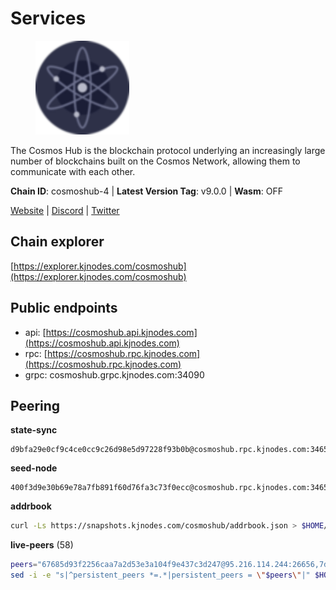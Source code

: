 # Services

<figure><img src="https://raw.githubusercontent.com/kj89/cosmos-images/main/logos/cosmoshub.png" width="150" alt=""><figcaption></figcaption></figure>

The Cosmos Hub is the blockchain protocol underlying an  increasingly large number of blockchains built on the  Cosmos Network, allowing them to communicate with each other.

**Chain ID**: cosmoshub-4 | **Latest Version Tag**: v9.0.0 | **Wasm**: OFF

[Website](https://hub.cosmos.network) | [Discord](https://discord.gg/cosmosnetwork) | [Twitter](https://twitter.com/cosmoshub)




## Chain explorer
[https://explorer.kjnodes.com/cosmoshub](https://explorer.kjnodes.com/cosmoshub)

## Public endpoints

* api: [https://cosmoshub.api.kjnodes.com](https://cosmoshub.api.kjnodes.com)
* rpc: [https://cosmoshub.rpc.kjnodes.com](https://cosmoshub.rpc.kjnodes.com)
* grpc: cosmoshub.grpc.kjnodes.com:34090

## Peering

**state-sync**

```text
d9bfa29e0cf9c4ce0cc9c26d98e5d97228f93b0b@cosmoshub.rpc.kjnodes.com:34656
```

**seed-node**

```text
400f3d9e30b69e78a7fb891f60d76fa3c73f0ecc@cosmoshub.rpc.kjnodes.com:34659
```

**addrbook**
```bash
curl -Ls https://snapshots.kjnodes.com/cosmoshub/addrbook.json > $HOME/.gaia/config/addrbook.json
```

**live-peers** (58)
```bash
peers="67685d93f2256caa7a2d53e3a104f9e437c3d247@95.216.114.244:26656,7dd34d8d3880bc48eff3e47b941d06bd1941a962@93.115.25.106:26656,25d3ec5a00235fe95d7a87bab54f03b6ac1962ba@34.78.95.235:26656,5b143d463427d9ad0b621f97c0b8933643e293da@35.212.90.144:26656,fe21dd474640247888fc7c4dce82da8da08a8bfd@135.181.113.227:26656,d9bfa29e0cf9c4ce0cc9c26d98e5d97228f93b0b@65.109.88.38:34656,6ecca845883e9273062ee515d2657080e6539d9e@65.109.32.148:26726,e0ab6c5cc86959853f499236b8297344802ac5f4@5.161.139.201:26656,1cce99042f884d669e7287e3e362bff8e385c63e@46.4.79.183:26726,11de8a73123ce854241cfa9687921c544b83d5d9@141.94.100.228:26656,9d0b2e2fd8a02b62889a49e01a2405c9c81b6d6c@116.202.87.147:26656,2286eeee09fcf37e768dfffc0db8c821b9231b7b@204.16.244.78:26656,9e14c8c48776a789f7029e88c260b2a6cbbf1417@35.212.85.141:26656,ca5011c44fd74d95e7fca487c69e301df195750c@65.108.122.246:26726,d35f08a60aeb2729d07e92e778b4c6f83379092e@18.138.160.68:26656,c124ce0b508e8b9ed1c5b6957f362225659b5343@169.155.44.11:26656,4ebf074e8b4a24438bd0bd503b62b4728dfb8eae@35.212.101.35:26656,b533749dfe0dc09eff1dfb2adf83108f9125ee1c@162.55.97.111:26656,53b3651680ec3482d736808cbb3035940107f8ab@82.100.58.119:26656,72829b78b38408b03793ed389b9f16596b82c306@146.59.81.92:26656,c14d39422b5d70d9084d19d286c7427c0762cdfc@162.55.92.114:2010,edea278ce4cc160512f325d0722f312b83202e73@178.128.42.132:26090,9edd51012df3a09395a48eb68a84723d6308e08c@35.212.116.100:26656,0eeb20e044d632b279e67f2fe91f50e4fceab1fd@159.223.223.84:26656,72db6027a991f8d82551a1f780b7ca834f16d489@142.132.194.16:26656,c8ad0e1076e0b1f3c18aa234f042af6d00bbb74a@65.108.137.22:26656,f1b16c603f3a0e59f0ce5179dc80f549a7ecd0e2@35.243.152.148:26656,01c0d24922dcdf6f8816ec814a5c3436c5d5fbc5@65.108.195.29:36656,1da54d20c7339713f1d6d28dd2117087dd33d0ca@5.9.59.145:26656,1279eae188599463661c3e2b9ab492615a6d7079@65.108.235.32:2010,1997e68bf205bedeed0c4723786bf03464987dc1@77.87.108.21:26656,a94dff85ed430f0475f41fe306c82b7eb7f6e858@51.91.153.78:31649,3a94f1021e84bb54a640e5b1c1fe16827824e4f7@51.79.20.217:26656,ad1fe2b9b72005bb68f206814ab84e9e4ec4cefe@103.88.93.160:26656,460967e46cc013e5e3eb365c1a8d271b0662549f@35.208.242.182:26656,ad021f63bb7f99130d688461102ab12a9d8b7406@86.111.48.151:26656,2441e90fcb341fcd5bebec15b54e346cdca64a9b@135.148.123.8:14956,6e2c3fe82497ffdc04f872d0a7d3d1351be4b9bc@20.86.8.229:26656,44594a57ce538a21f8558bcb1c9ce560ad879e3e@15.235.114.84:26656,4e18c2a64f190a4bc3afb57e96b32c02ee08d355@95.216.98.181:26656,daa6d8314246ad65037a48ec2e2266eeea9d46f8@154.53.63.50:26656,381a2e419620a56ecdb3684a4272ee9e5b989e0a@18.166.143.49:26656,6cedaa74a96505af9c7c8b23fd9eb29186452073@54.241.121.253:26656,213857e741833d17275ea559bb2d0342398cec99@35.245.206.45:26656,1b5a5b6518d3cb30a0d49cbd74a45dd4cbab130d@18.138.176.63:26656,f6f5d71d0b9e29f2b86f47ce0d62b059b53009fc@74.118.143.238:26656,4c46d32cbc4777c59a91a53fdadf8a3fa362036e@116.202.10.68:26656,5b4529df65f9c1006d51472a827f1deb23825ba2@167.235.34.35:14656,341e71c074adaf5b1688941afedf807cc7bce38f@13.233.215.2:26656,e829d4764a5cecc44b3414777853b34407b36601@185.16.39.179:26656,7abab0475a506ed3b9ab2ad40948bfe53b797e13@128.199.128.15:26090,b7e3dacac35201ecb6b3259aa9e59e5a96cba5be@51.68.10.109:26656,b79e1d3a621bdafd3a8d9a49dff8f4737d0bedc9@52.203.105.100:26656,81062b9a8807a1229543b84bae2898c50a1b1dfc@52.211.169.132:26656,97e4468ac589eac505a800411c635b14511a61bb@23.88.18.49:26656,f5f8b96406a165d486be243723bfa7291db1cf62@35.230.170.155:26656,e726816f42831689eab9378d5d577f1d06d25716@23.88.22.1:26656,3ce30fdd489fa87b6465141cc56b48e5a22fe8e1@154.53.41.185:10093"
sed -i -e "s|^persistent_peers *=.*|persistent_peers = \"$peers\"|" $HOME/.gaia/config/config.toml
```
